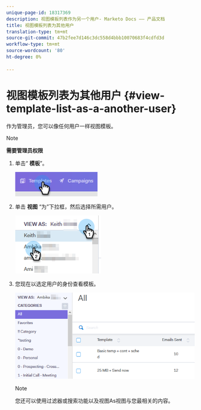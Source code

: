 ```yaml
---
unique-page-id: 18317369
description: 视图模板列表作为另一个用户- Marketo Docs —— 产品文档
title: 视图模板列表为其他用户
translation-type: tm+mt
source-git-commit: 47b2fee7d146c3dc558d4bbb10070683f4cdfd3d
workflow-type: tm+mt
source-wordcount: '80'
ht-degree: 0%

---
```



# 视图模板列表为其他用户 {#view-template-list-as-a-another-user}

作为管理员，您可以像任何用户一样视图模板。

>[!NOTE]
>
>**需要管理员权限**

1. 单击“ **模板**”。

   ![](assets/one.png)

1. 单击 **视图** “为”下拉框，然后选择所需用户。

   ![](assets/two.png)

1. 您现在以选定用户的身份查看模板。

   ![](assets/three.png)

   >[!NOTE]
   >
   >您还可以使用过滤器或搜索功能以及视图As视图与您最相关的内容。

